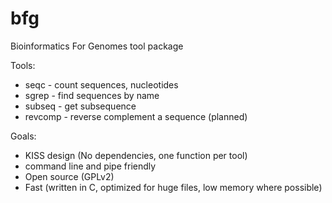 # bfg
Bioinformatics For Genomes tool package

Tools:
- seqc - count sequences, nucleotides
- sgrep - find sequences by name
- subseq - get subsequence
- revcomp - reverse complement a sequence (planned)

Goals:
- KISS design (No dependencies, one function per tool)
- command line and pipe friendly
- Open source (GPLv2)
- Fast (written in C, optimized for huge files, low memory where possible)
